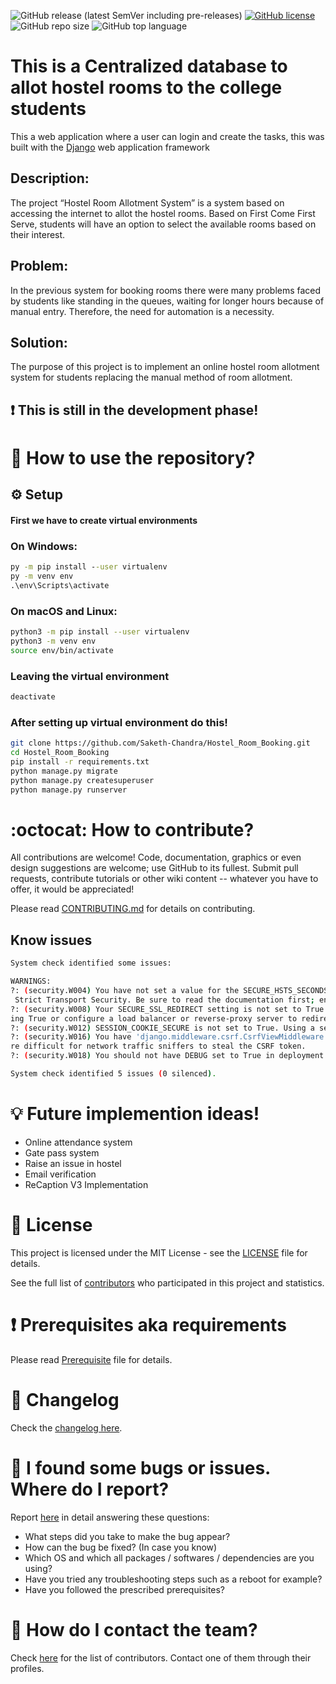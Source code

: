 <!--# Hostel_Room_Booking
## :heavy_exclamation_mark: This is still in the development phase!
* Coming Soon!!....
* This is a Hostel Room Booking system using Django and Python!-->
![GitHub release (latest SemVer including pre-releases)](https://img.shields.io/github/v/release/Saketh-Chandra/Hostel_Room_Booking?include_prereleases)
[![GitHub license](https://img.shields.io/github/license/Saketh-Chandra/Hostel_Room_Booking)](https://github.com/Saketh-Chandra/Hostel_Room_Booking/blob/master/LICENSE)
![GitHub repo size](https://img.shields.io/github/repo-size/Saketh-Chandra/Hostel_Room_Booking)
![GitHub top language](https://img.shields.io/github/languages/top/Saketh-Chandra/Hostel_Room_Booking)
# This is a Centralized database to allot hostel rooms to the college students
This a web application where a user can login and create the tasks, this was built with the [Django](https://www.djangoproject.com/) web application framework

## Description:
The project “Hostel Room Allotment System” is a system based on accessing the internet to
allot the hostel rooms. Based on First Come First Serve, students will have an option to select
the available rooms based on their interest.

## Problem:
In the previous system for booking rooms there were many problems faced by students like
standing in the queues, waiting for longer hours because of manual entry. Therefore, the need
for automation is a necessity. 

## Solution:
The purpose of this project is to implement an online hostel room allotment system for
students replacing the manual method of room allotment. 

## :heavy_exclamation_mark: This is still in the development phase!

# :book: How to use the repository?
## :gear: Setup

#### **First we have to create virtual environments**

### On Windows: 
```cmd
py -m pip install --user virtualenv
py -m venv env
.\env\Scripts\activate
```

### On macOS and Linux:
```bash
python3 -m pip install --user virtualenv
python3 -m venv env
source env/bin/activate
```
### Leaving the virtual environment
```bash
deactivate
```
### After setting up virtual environment do this!
``` bash
git clone https://github.com/Saketh-Chandra/Hostel_Room_Booking.git
cd Hostel_Room_Booking
pip install -r requirements.txt
python manage.py migrate
python manage.py createsuperuser
python manage.py runserver
```

# :octocat: How to contribute?

All contributions are welcome! Code, documentation, graphics or even design suggestions are welcome; use GitHub to its fullest. Submit pull requests, contribute tutorials or other wiki content -- whatever you have to offer, it would be appreciated!

Please read [CONTRIBUTING.md](CONTRIBUTING.md) for details on contributing.

## Know issues
```bash
System check identified some issues:

WARNINGS:
?: (security.W004) You have not set a value for the SECURE_HSTS_SECONDS setting. If your entire site is served only over SSL, you may want to consider setting a value and enabling HTTP
 Strict Transport Security. Be sure to read the documentation first; enabling HSTS carelessly can cause serious, irreversible problems.
?: (security.W008) Your SECURE_SSL_REDIRECT setting is not set to True. Unless your site should be available over both SSL and non-SSL connections, you may want to either set this sett
ing True or configure a load balancer or reverse-proxy server to redirect all connections to HTTPS.
?: (security.W012) SESSION_COOKIE_SECURE is not set to True. Using a secure-only session cookie makes it more difficult for network traffic sniffers to hijack user sessions.
?: (security.W016) You have 'django.middleware.csrf.CsrfViewMiddleware' in your MIDDLEWARE, but you have not set CSRF_COOKIE_SECURE to True. Using a secure-only CSRF cookie makes it mo
re difficult for network traffic sniffers to steal the CSRF token.
?: (security.W018) You should not have DEBUG set to True in deployment.

System check identified 5 issues (0 silenced).

```


# 💡 Future implemention ideas! 
 * Online attendance system 
 * Gate pass system 
 * Raise an issue in hostel
 * Email verification
 * ReCaption V3 Implementation
 


# :scroll: License

This project is licensed under the MIT License - see the [LICENSE](LICENSE) file for details.


See the full list of [contributors](https://github.com/Saketh-Chandra/Hostel_Room_Booking/graphs/contributors) who participated in this project and statistics.

# :heavy_exclamation_mark: Prerequisites aka requirements

Please read [Prerequisite](Prerequisite.md) file for details.

# :scroll: Changelog

Check the [changelog here](https://github.com/Saketh-Chandra/Hostel_Room_Booking/commits/master).

# :scroll: I found some bugs or issues. Where do I report?

Report [here](https://github.com/Saketh-Chandra/Hostel_Room_Booking/issues/new) in detail answering these questions:

* What steps did you take to make the bug appear?
* How can the bug be fixed? (In case you know)
* Which OS and which all packages / softwares / dependencies are you using?
* Have you tried any troubleshooting steps such as a reboot for example?
* Have you followed the prescribed prerequisites?

# :scroll: How do I contact the team?

Check [here](https://github.com/Saketh-Chandra/Hostel_Room_Booking/graphs/contributors) for the list of contributors. Contact one of them through their profiles.
